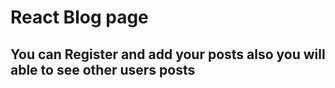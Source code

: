 # React Blog page
## You can Register and add your posts also you will able to see other users posts
